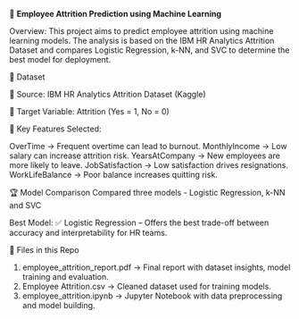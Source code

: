 🚀 **Employee Attrition Prediction using Machine Learning**


Overview:
This project aims to predict employee attrition using machine learning models. The analysis is based on the IBM HR Analytics Attrition Dataset and compares Logistic Regression, k-NN, and SVC to determine the best model for deployment.

📂 Dataset


📌 Source: IBM HR Analytics Attrition Dataset (Kaggle)


📌 Target Variable: Attrition (Yes = 1, No = 0)

📌 Key Features Selected:


OverTime → Frequent overtime can lead to burnout.
MonthlyIncome → Low salary can increase attrition risk.
YearsAtCompany → New employees are more likely to leave.
JobSatisfaction → Low satisfaction drives resignations.
WorkLifeBalance → Poor balance increases quitting risk.

🏆 Model Comparison
Compared three models - Logistic Regression, k-NN and SVC


Best Model: ✅ Logistic Regression – Offers the best trade-off between accuracy and interpretability for HR teams.

📜 Files in this Repo
1. employee_attrition_report.pdf → Final report with dataset insights, model training and evaluation.
2. Employee Attrition.csv → Cleaned dataset used for training models.
3. employee_attrition.ipynb → Jupyter Notebook with data preprocessing and model building.
